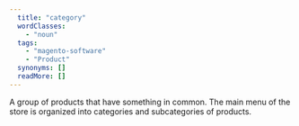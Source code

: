 ```yaml
---
  title: "category"
  wordClasses: 
    - "noun"
  tags: 
    - "magento-software"
    - "Product"
  synonyms: []
  readMore: []
---
```

A group of products that have something in common. The main menu of the store is organized into categories and subcategories of products.
